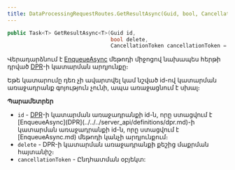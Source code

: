 ```yaml
---
title: DataProcessingRequestRoutes.GetResultAsync(Guid, bool, CancellationToken) մեթոդ
---
```


```c#
public Task<T> GetResultAsync<T>(Guid id, 
                                 bool delete, 
                                 CancellationToken cancellationToken = default)
```

Վերադարձնում է [EnqueueAsync](EnqueueAsync.md) մեթոդի միջոցով նախապես հերթի դրված [DPR](../../../server_api/definitions/dpr.md)-ի կատարման արդյունքը։

Եթե կատարումը դեռ չի ավարտվել կամ նշված id-ով կատարման առաջադրանք գոյություն չունի, ապա առաջացնում է սխալ։

**Պարամետրեր**

* `id` - [DPR](../../../server_api/definitions/dpr.md)-ի կատարման առաջադրանքի id-ն, որը ստացվում է [EnqueueAsync](DPR](../../../server_api/definitions/dpr.md)-ի կատարման առաջադրանքի id-ն, որը ստացվում է [EnqueueAsync.md) մեթոդի կանչի արդյունքում։
* `delete` - DPR-ի կատարման առաջադրանքի քեշից մաքրման հայտանիշ։
* `cancellationToken` - Ընդհատման օբյեկտ:
